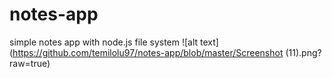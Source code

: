 # notes-app
simple notes app with node.js file system
![alt text](https://github.com/temilolu97/notes-app/blob/master/Screenshot (11).png?raw=true)
